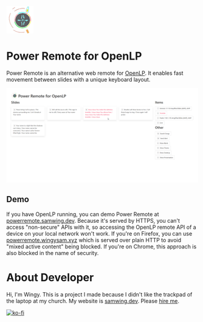 <img src="static/favicon.png" width="72">

# Power Remote for OpenLP
Power Remote is an alternative web remote for [OpenLP](https://openlp.org). It enables fast movement between slides with a unique keyboard layout.

![Screenshot](screenshot.png)

## Demo
If you have OpenLP running, you can demo Power Remote at [powerremote.samwing.dev](https://powerremote.samwing.dev). Because it's served by HTTPS, you can't access "non-secure" APIs with it, so accessing the OpenLP remote API of a device on your local network won't work. If you're on Firefox, you can use [powerremote.wingysam.xyz](http://powerremote.wingysam.xyz) which is served over plain HTTP to avoid "mixed active content" being blocked. If you're on Chrome, this approach is also blocked in the name of security.

# About Developer
Hi, I'm Wingy. This is a project I made because I didn't like the trackpad of the laptop at my church. My website is [samwing.dev](https://samwing.dev). Please [hire me](https://samwing.dev/hire).

[![ko-fi](https://www.ko-fi.com/img/githubbutton_sm.svg)](https://ko-fi.com/C1C2347HB)